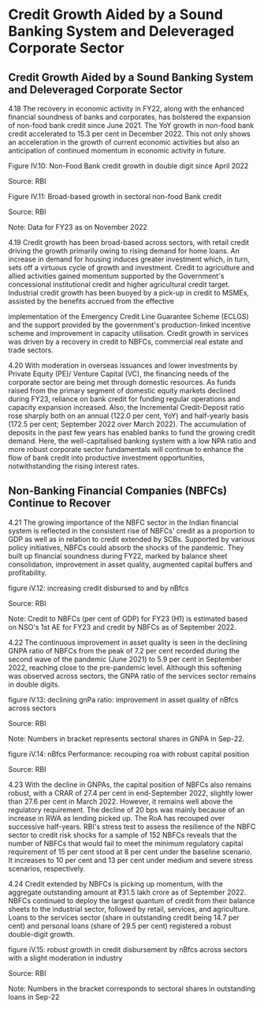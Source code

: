 # Credit Growth Aided by a Sound Banking System and Deleveraged Corporate Sector

## Credit Growth Aided by a Sound Banking System and Deleveraged Corporate Sector

4.18  The recovery in economic activity in FY22, along with the enhanced financial soundness of banks and corporates, has bolstered the expansion of non-food bank credit since June 2021. The YoY growth in non-food bank credit accelerated to 15.3 per cent in December 2022. This not only shows an acceleration in the growth of current economic activities but also an anticipation of continued momentum in economic activity in future.

Figure IV.10: Non-Food Bank credit growth in double digit since April 2022

<!-- image -->

Source: RBI

Figure IV.11: Broad-based growth in sectoral non-food Bank credit

<!-- image -->

<!-- image -->

<!-- image -->

<!-- image -->

Source: RBI

Note: Data for FY23 as on November 2022

4.19  Credit growth has been broad-based across sectors, with retail credit driving the growth primarily owing to rising demand for home loans. An increase in demand for housing induces greater investment which, in turn, sets off a virtuous cycle of growth and investment. Credit to agriculture and allied activities gained momentum supported by the Government's concessional institutional  credit  and  higher  agricultural  credit  target.  Industrial  credit  growth  has  been buoyed by a pick-up in credit to MSMEs, assisted by the benefits accrued from the effective

implementation of the Emergency Credit Line Guarantee Scheme (ECLGS) and the support provided by the government's production-linked incentive scheme and improvement in capacity utilisation. Credit growth in services was driven by a recovery in credit to NBFCs, commercial real estate and trade sectors.

4.20  With moderation in overseas issuances and lower investments by Private Equity (PE)/ Venture Capital (VC), the financing needs of the corporate sector are being met through domestic resources.   As  funds  raised  from  the  primary  segment  of  domestic  equity  markets  declined during FY23, reliance on bank credit for funding regular operations and capacity expansion increased. Also, the Incremental Credit-Deposit ratio rose sharply both on an annual (122.0 per cent, YoY) and half-yearly basis (172.5 per cent; September 2022 over March 2022). The accumulation of deposits in the past few years has enabled banks to fund the growing credit demand.  Here,  the  well-capitalised  banking  system  with  a  low  NPA  ratio  and  more  robust corporate sector fundamentals will continue to enhance the flow of bank credit into productive investment opportunities, notwithstanding the rising interest rates.

## Non-Banking Financial Companies (NBFCs) Continue to Recover

4.21  The growing importance of the NBFC sector in the Indian financial system is reflected in the consistent rise of NBFCs' credit as a proportion to GDP as well as in relation to credit extended by SCBs. Supported by various policy initiatives, NBFCs could absorb the shocks of  the  pandemic. They  built  up  financial  soundness  during  FY22,  marked  by  balance  sheet consolidation, improvement in asset quality, augmented capital buffers and profitability.

figure iV.12: increasing credit disbursed to and by nBfcs

<!-- image -->

Source: RBI

Note: Credit to NBFCs (per cent of GDP) for FY23 (H1) is estimated based on NSO's 1st AE for FY23 and credit by NBFCs as of September 2022.

4.22  The  continuous  improvement  in  asset  quality  is  seen  in  the  declining  GNPA  ratio  of NBFCs from the peak of 7.2 per cent recorded during the second wave of the pandemic (June 2021) to 5.9 per cent in September 2022, reaching close to the pre-pandemic level. Although this softening was observed across sectors, the GNPA ratio of the services sector remains in double digits.

figure iV.13: declining gnPa ratio: improvement in asset quality of nBfcs across sectors

<!-- image -->

Source: RBI

Note: Numbers in bracket represents sectoral shares in GNPA in Sep-22.

figure iV.14: nBfcs Performance: recouping roa with robust capital position

<!-- image -->

Source: RBI

4.23  With the decline in GNPAs, the capital position of NBFCs also remains robust, with a CRAR of 27.4 per cent in end-September 2022, slightly lower than 27.6 per cent in March 2022. However, it remains well above the regulatory requirement. The decline of 20 bps was mainly because of an increase in RWA as lending picked up. The RoA has recouped over successive half-years.  RBI's stress test to assess the resilience of the NBFC sector to credit risk shocks for a sample of 152 NBFCs reveals that the number of NBFCs that would fail to meet the minimum regulatory capital requirement of 15 per cent stood at 8 per cent under the baseline scenario. It increases to 10 per cent and 13 per cent under medium and severe stress scenarios, respectively.

4.24  Credit  extended  by  NBFCs  is  picking  up  momentum,  with  the  aggregate  outstanding amount  at  ₹31.5  lakh  crore  as  of  September  2022.  NBFCs  continued  to  deploy  the  largest quantum of credit from their balance sheets to the industrial sector, followed by retail, services, and agriculture. Loans to the services sector (share in outstanding credit being 14.7 per cent) and personal loans (share of 29.5 per cent) registered a robust double-digit growth.

figure iV.15: robust growth in credit disbursement by nBfcs across sectors with a slight moderation in industry

<!-- image -->

Source: RBI

Note: Numbers in the bracket corresponds to sectoral shares in outstanding loans in Sep-22